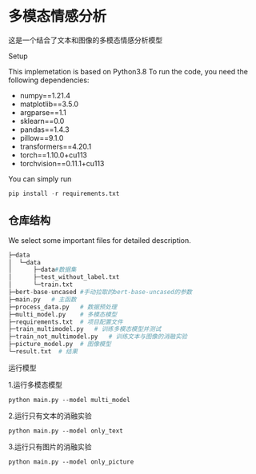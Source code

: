 # 多模态情感分析

这是一个结合了文本和图像的多模态情感分析模型

Setup

This implemetation is based on Python3.8 To run the code, you need the following dependencies:

- numpy==1.21.4
- matplotlib==3.5.0
- argparse==1.1
- sklearn==0.0
- pandas==1.4.3
- pillow==9.1.0
- transformers==4.20.1
- torch==1.10.0+cu113
- torchvision==0.11.1+cu113

You can simply run 

```python
pip install -r requirements.txt
```

## 仓库结构
We select some important files for detailed description.

```python
├─data
│  └─data
│      ├─data#数据集
│      ├─test_without_label.txt
│      └─train.txt
├─bert-base-uncased #手动拉取的bert-base-uncased的参数
├─main.py	# 主函数
├─process_data.py	# 数据预处理
├─multi_model.py	# 多模态模型
├─requirements.txt	# 项目配置文件
├─train_multimodel.py	# 训练多模态模型并测试
├─train_not_multimodel.py	# 训练文本与图像的消融实验
├─picture_model.py	# 图像模型
└─result.txt  # 结果
```

运行模型

1.运行多模态模型

```
python main.py --model multi_model
```

2.运行只有文本的消融实验

```
python main.py --model only_text
```

3.运行只有图片的消融实验

```
python main.py --model only_picture
```

